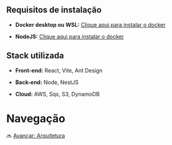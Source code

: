 ## Requisitos de instalação

- **Docker desktop ou WSL:** [Clique aqui para instalar o docker](https://docs.docker.com/engine/install/)

- **NodeJS:** [Clique aqui para instalar o docker](https://docs.docker.com/engine/install/)

## Stack utilizada

- **Front-end:** React, Vite, Ant Design

- **Back-end:** Node, NestJS

- **Cloud:** AWS, Sqs, S3, DynamoDB


# Navegação

🔜 [Avançar: Arquitetura](./2-Architecture.md)